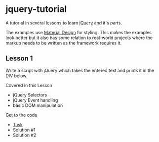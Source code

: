 
# jquery-tutorial

A tutorial in several lessons to learn [jQuery](https://jquery.com/) and it's parts.

The examples use [Material Design](https://materializecss.com) for styling. This makes the examples look better but it also has some relation to real-world projects where the markup needs to be written as the framework requires it.

## Lesson 1
Write a script with jQuery which takes the entered text and prints it in the DIV below.

Covered in this Lesson
- jQuery Selectors
- jQuery Event handling
- basic DOM manipulation

Get to the code
- [Task](https://codepen.io/mulithemuli/pen/JjPREzX)
- Solution #1
- Solution #2

